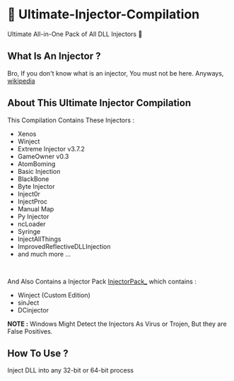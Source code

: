 # 💉 Ultimate-Injector-Compilation
Ultimate All-in-One Pack of All DLL Injectors 💉
## What Is An Injector ?
Bro, If you don't know what is an injector, You must not be here.
Anyways, [wikipedia](https://en.wikipedia.org/wiki/DLL_injection)
## About This Ultimate Injector Compilation
This Compilation Contains These Injectors : 
  - Xenos
  - Winject
  - Extreme Injector v3.7.2
  - GameOwner v0.3 
  - AtomBoming
  - Basic Injection
  - BlackBone
  - Byte Injector
  - Inject0r
  - InjectProc
  - Manual Map
  - Py Injector
  - ncLoader
  - Syringe
  - InjectAllThings
  - ImprovedReflectiveDLLInjection
  - and much more ...





<br>
  
And Also Contains a Injector Pack [InjectorPack_](./InjectorPack_/) which contains :
  - Winject (Custom Edition)
  - sinJect
  - DCinjector
  
  **NOTE :** Windows Might Detect the Injectors As Virus or Trojen, But they are False Positives.
  
## How To Use ?
Inject DLL into any 32-bit or 64-bit process 

